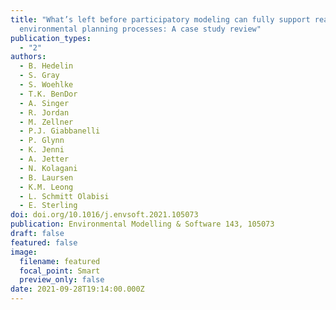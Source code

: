 ```yaml
---
title: "What’s left before participatory modeling can fully support real-world
  environmental planning processes: A case study review"
publication_types:
  - "2"
authors:
  - B. Hedelin
  - S. Gray
  - S. Woehlke
  - T.K. BenDor
  - A. Singer
  - R. Jordan
  - M. Zellner
  - P.J. Giabbanelli
  - P. Glynn
  - K. Jenni
  - A. Jetter
  - N. Kolagani
  - B. Laursen
  - K.M. Leong
  - L. Schmitt Olabisi
  - E. Sterling
doi: doi.org/10.1016/j.envsoft.2021.105073
publication: Environmental Modelling & Software 143, 105073
draft: false
featured: false
image:
  filename: featured
  focal_point: Smart
  preview_only: false
date: 2021-09-28T19:14:00.000Z
---
```

